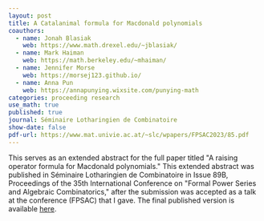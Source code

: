 ```yaml
---
layout: post
title: A Catalanimal formula for Macdonald polynomials
coauthors: 
  - name: Jonah Blasiak
    web: https://www.math.drexel.edu/~jblasiak/
  - name: Mark Haiman
    web: https://math.berkeley.edu/~mhaiman/
  - name: Jennifer Morse
    web: https://morsej123.github.io/
  - name: Anna Pun
    web: https://annapunying.wixsite.com/punying-math
categories: proceeding research
use_math: true
published: true
journal: Séminaire Lotharingien de Combinatoire
show-date: false
pdf-url: https://www.mat.univie.ac.at/~slc/wpapers/FPSAC2023/85.pdf
---
```

This serves as an extended abstract for the full paper titled "A raising operator formula for Macdonald polynomials."
This extended abstract was published in Séminaire Lotharingien de Combinatoire in Issue 89B, Proceedings of the 35th International Conference on "Formal Power Series and Algebraic Combinatorics," after the submission was accepted as a talk at the conference (FPSAC) that I gave.
The final published version is available [here](https://www.mat.univie.ac.at/~slc/wpapers/FPSAC2023/85.pdf).
